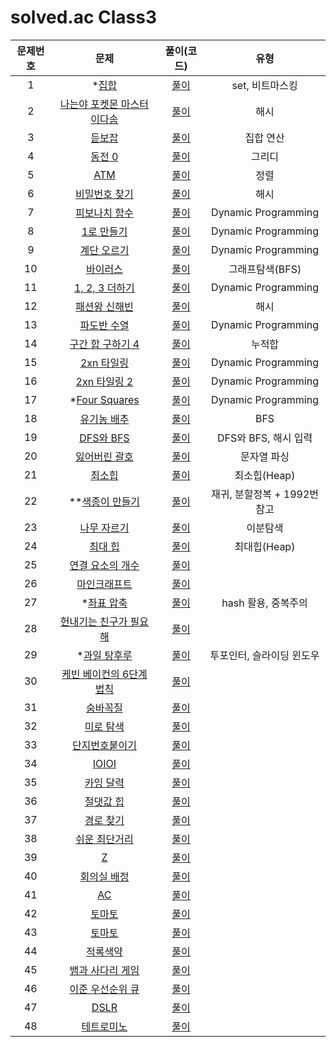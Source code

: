 # solved.ac Class3

| 문제번호 |  문제  | 풀이(코드) | 유형 |     
|  :---:  | :---: |   :---:  |   :---:  |    
| 1  | *[집합](https://www.acmicpc.net/problem/11723) | [풀이](./11723.py) | set, 비트마스킹 |  
| 2  | [나는야 포켓몬 마스터 이다솜](https://www.acmicpc.net/problem/1620) | [풀이](./1620.py) | 해시 |     
| 3  | [듣보잡](https://www.acmicpc.net/problem/1764) | [풀이](./1764.py) | 집합 연산 |     
| 4  | [동전 0](https://www.acmicpc.net/problem/11047) | [풀이](./11047.py) | 그리디 |     
| 5  | [ATM](https://www.acmicpc.net/problem/11399) | [풀이](./11399.py) | 정렬 |     
| 6  | [비밀번호 찾기](https://www.acmicpc.net/problem/17219) | [풀이](./17219.py) | 해시 |     
| 7  | [피보나치 함수](https://www.acmicpc.net/problem/1003) | [풀이](./1003.py) | Dynamic Programming |     
| 8  | [1로 만들기](https://www.acmicpc.net/problem/1463) | [풀이](./1463.py) | Dynamic Programming |     
| 9  | [계단 오르기](https://www.acmicpc.net/problem/2579) | [풀이](./2579.py) | Dynamic Programming |     
| 10  | [바이러스](https://www.acmicpc.net/problem/2606) | [풀이](./2606.py) | 그래프탐색(BFS) |     
| 11  | [1, 2, 3 더하기](https://www.acmicpc.net/problem/9095) | [풀이](./9095.py) | Dynamic Programming |     
| 12  | [패션왕 신해빈](https://www.acmicpc.net/problem/9375) | [풀이](./9375.py) | 해시 |     
| 13  | [파도반 수열](https://www.acmicpc.net/problem/9461) | [풀이](./9461.py) | Dynamic Programming |     
| 14  | [구간 합 구하기 4](https://www.acmicpc.net/problem/11659) | [풀이](./11659.py) | 누적합 |     
| 15  | [2xn 타일링](https://www.acmicpc.net/problem/11726) | [풀이](./11726.py) | Dynamic Programming |     
| 16  | [2xn 타일링 2](https://www.acmicpc.net/problem/11727) | [풀이](./11727.py) | Dynamic Programming |     
| 17  | *[Four Squares](https://www.acmicpc.net/problem/17626) | [풀이](./17626.py) | Dynamic Programming |     
| 18  | [유기농 배추](https://www.acmicpc.net/problem/1012) | [풀이](./1012.py) | BFS |     
| 19  | [DFS와 BFS](https://www.acmicpc.net/problem/1260) | [풀이](./1260.py) | DFS와 BFS, 해시 입력 |     
| 20  | [잃어버린 괄호](https://www.acmicpc.net/problem/1541) | [풀이](./1541.py) | 문자열 파싱 |     
| 21  | [최소힙](https://www.acmicpc.net/problem/1927) | [풀이](./1927.py) | 최소힙(Heap) |     
| 22  | **[색종이 만들기](https://www.acmicpc.net/problem/2630) | [풀이](./2630.py) | 재귀, 분할정복 + 1992번 참고 |     
| 23  | [나무 자르기](https://www.acmicpc.net/problem/2805) | [풀이](./2805.py) | 이분탐색 |     
| 24  | [최대 힙](https://www.acmicpc.net/problem/11279) | [풀이](./11279.py) | 최대힙(Heap) |     
| 25  | [연결 요소의 개수](https://www.acmicpc.net/problem/11724) | [풀이]() |  |     
| 26  | [마인크래프트](https://www.acmicpc.net/problem/18111) | [풀이]() |  |     
| 27  | *[좌표 압축](https://www.acmicpc.net/problem/18870) | [풀이](./18870.py) | hash 활용, 중복주의 |     
| 28  | [헌내기는 친구가 필요해](https://www.acmicpc.net/problem/21736) | [풀이]() |  |     
| 29  | *[과일 탕후루](https://www.acmicpc.net/problem/30804) | [풀이]() | 투포인터, 슬라이딩 윈도우 |     
| 30  | [케빈 베이컨의 6단계 법칙](https://www.acmicpc.net/problem/1389) | [풀이]() |  |     
| 31  | [숨바꼭질](https://www.acmicpc.net/problem/1697) | [풀이]() |  |     
| 32  | [미로 탐색](https://www.acmicpc.net/problem/2178) | [풀이]() |  |     
| 33  | [단지번호붙이기](https://www.acmicpc.net/problem/2667) | [풀이]() |  |     
| 34  | [IOIOI](https://www.acmicpc.net/problem/5525) | [풀이]() |  |    
| 35  | [카잉 달력](https://www.acmicpc.net/problem/6064) | [풀이]() |  |     
| 36  | [절댓값 힙](https://www.acmicpc.net/problem/11286) | [풀이]() |  |     
| 37  | [경로 찾기](https://www.acmicpc.net/problem/11403) | [풀이]() |  |     
| 38  | [쉬운 최단거리](https://www.acmicpc.net/problem/14940) | [풀이]() |  |     
| 39  | [Z](https://www.acmicpc.net/problem/1074) | [풀이]() |  |     
| 40  | [회의실 배정](https://www.acmicpc.net/problem/1931) | [풀이]() |  |     
| 41  | [AC](https://www.acmicpc.net/problem/5430) | [풀이]() |  |     
| 42  | [토마토](https://www.acmicpc.net/problem/7569) | [풀이]() |  |     
| 43  | [토마토](https://www.acmicpc.net/problem/7576) | [풀이]() |  |     
| 44  | [적록색약](https://www.acmicpc.net/problem/10026) | [풀이]() |  |     
| 45  | [뱀과 사다리 게임](https://www.acmicpc.net/problem/16928) | [풀이]() |  | 
| 46  | [이준 우선순위 큐](https://www.acmicpc.net/problem/7662) | [풀이]() |  |     
| 47  | [DSLR](https://www.acmicpc.net/problem/9019) | [풀이]() |  |     
| 48  | [테트로미노](https://www.acmicpc.net/problem/14500) | [풀이]() |  |     